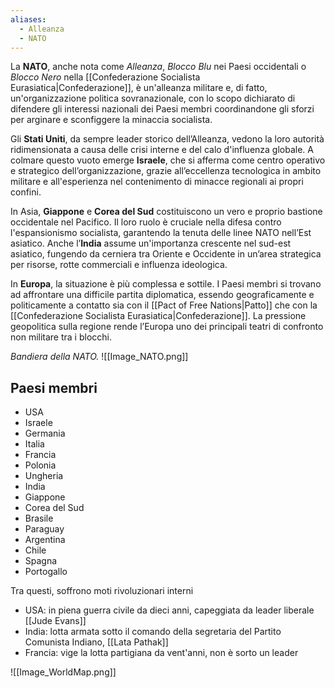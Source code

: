 ```yaml
---
aliases:
  - Alleanza
  - NATO
---
```

La **NATO**, anche nota come *Alleanza*, *Blocco Blu* nei Paesi occidentali o *Blocco Nero* nella [[Confederazione Socialista Eurasiatica|Confederazione]], è un'alleanza militare e, di fatto, un'organizzazione politica sovranazionale, con lo scopo dichiarato di difendere gli interessi nazionali dei Paesi membri coordinandone gli sforzi per arginare e sconfiggere la minaccia socialista.

Gli **Stati Uniti**, da sempre leader storico dell’Alleanza, vedono la loro autorità ridimensionata a causa delle crisi interne e del calo d'influenza globale. A colmare questo vuoto emerge **Israele**, che si afferma come centro operativo e strategico dell’organizzazione, grazie all’eccellenza tecnologica in ambito militare e all'esperienza nel contenimento di minacce regionali ai propri confini.

In Asia, **Giappone** e **Corea del Sud** costituiscono un vero e proprio bastione occidentale nel Pacifico. Il loro ruolo è cruciale nella difesa contro l'espansionismo socialista, garantendo la tenuta delle linee NATO nell’Est asiatico. Anche l’**India** assume un'importanza crescente nel sud-est asiatico, fungendo da cerniera tra Oriente e Occidente in un’area strategica per risorse, rotte commerciali e influenza ideologica.

In **Europa**, la situazione è più complessa e sottile. I Paesi membri si trovano ad affrontare una difficile partita diplomatica, essendo geograficamente e politicamente a contatto sia con il [[Pact of Free Nations|Patto]] che con la [[Confederazione Socialista Eurasiatica|Confederazione]]. La pressione geopolitica sulla regione rende l’Europa uno dei principali teatri di confronto non militare tra i blocchi.

*Bandiera della NATO.*
![[Image_NATO.png]]

## Paesi membri
- USA
- Israele
- Germania
- Italia
- Francia
- Polonia
- Ungheria
- India
- Giappone
- Corea del Sud
- Brasile
- Paraguay
- Argentina
- Chile
- Spagna
- Portogallo

Tra questi, soffrono moti rivoluzionari interni
- USA: in piena guerra civile da dieci anni, capeggiata da leader liberale [[Jude Evans]]
- India: lotta armata sotto il comando della segretaria del Partito Comunista Indiano, [[Lata Pathak]]
- Francia: vige la lotta partigiana da vent'anni, non è sorto un leader

![[Image_WorldMap.png]]